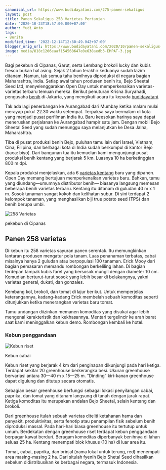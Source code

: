 ```yaml
---
canonical_url: https://www.budidayatani.com/275-panen-sekaligus
layout: post
title: Panen Sekaligus 258 Varietas Pertanian
date: '2020-10-23T18:57:00.000+07:00'
author: Yudi Anto
tags:
- Berita
modified_time: '2022-12-14T12:30:49.042+07:00'
blogger_orig_url: https://www.budidayatani.com/2020/10/panen-sekaligus-258-varietas-pertanian.html
image: media/818c1206eaaf154568647e0e638aedb3-EMPAT-3.jpg
---
```

Bagi pekebun di Cipanas, Garut, serta Lembang brokoli lucky dan kubis fresco bukan hal asing. Sejak 2 tahun terakhir keduanya sudah lazim ditanam. Namun, tak semua tahu benihnya diproduksi di negara bagian Maharashtra, India. Setiap awal tahun produsen benih itu, Bejo Sheetal Seed Ltd, menyelenggarakan Open Day untuk memperkenalkan varietas-varietas terbaru temuan mereka. Berikut penuturan Krisna Suryahadi, pengusaha [benih](https://www.budidayatani.com/2020/10/produsen-benih-berseteru-petani-makin.html) di Jakarta, yang mengikuti acara itu kepada [budidayatani](https://www.budidayatani.com/).

 Tak ada lagi penerbangan ke Aurangabad dari Mumbay ketika malam mulai merayap pukul 22.30 waktu setempat. Terpaksa saya bermalam di kota yang menjadi pusat perfilman India itu. Baru keesokan harinya saya dapat meneruskan perjalanan ke Aurangabad hampir satu jam. Dengan mobil Bejo Sheetal Seed yang sudah menunggu saya melanjutkan ke Desa Jalna, Maharashtra.

 Tiba di pusat produksi benih Bejo, puluhan tamu lain dari Israel, Vietnam, Cina, Filipina, dan berbagai kota di India sudah berkumpul di kantor Bejo (baca: biyo). Dari bangunan tua itu kemudian kami mengunjungi pusat produksi benih kentang yang berjarak 5 km. Luasnya 10 ha berketinggian 800 m dpi.

 Kepala produksi menjelaskan, ada 6 [varietas kentang](https://www.budidayatani.com/2020/10/kentang-superjohn-granola-lokal-asal.html) baru yang dipanen. Open Day memang bertujuan memperkenalkan varietas baru. Bahkan, tamu yang diundang—umumnya distributor benih— biasanya langsung memesan beberapa benih varietas terbaru. Kentang itu ditanam di guludan 40 m x 1 m. Sosok tanaman sangat kokoh dan kelihatan subur. Di sini terdapat 2 kelompok tanaman, yang menghasilkan biji true potato seed (TPS) dan benih berupa umbi.

 ![258 Varietas](https://blogger.googleusercontent.com/img/b/R29vZ2xl/AVvXsEjyu8GGHlkucA0h1NkYRdxidAx-7J30rMfy8xiqI19OACZGnGJoyG9lgkneRKOiWMXDBDPZyCElN_-Os2JdnIByPMxTJqaQTKOHFJddzKdOxHK8dlRvct4GV6C7Tyj2HCXGwrEvKastY4hm/s832/EMPAT-3.jpg "6 varietas") 

pekebun di Cipanas

## Panen 258 varietas

 Di kebun itu 258 varietas sayuran panen serentak. Itu memungkinkan lantaran produsen mengatur pola tanam. Luas penanaman terbatas, cabai misalnya hanya 2 guludan atau berpopulasi 100 tanaman. Erick Mooy dari bagian pemasaran memandu rombongan berkeliling lahan. Di bagian terdepan tampak kubis farel yang bersosok mungil dengan diameter 10 cm. Kemudian berturut-turut sosok yang lebih besar di belakangnya, yakni varietas general, dukati, dan gonzales.

 Kembang kol, brokoli, dan tomat di lajur berikut. Untuk memperjelas keterangannya, kadang-kadang Erick membelah sebuah komoditas seperti ditunjukkan ketika menerangkan varietas baru tomat.

 Tamu undangan diizinkan memanen komoditas yang disukai agar lebih mengenal karakteristik dan kekhasannya. Mentari tergelincir ke arah barat saat kami meninggalkan kebun demo. Rombongan kembali ke hotel.

 ### Kebun penggandaan

 ![Kebun riset](https://blogger.googleusercontent.com/img/b/R29vZ2xl/AVvXsEi8dt4-yIvPkdawtDu0lgZHiGknU5_VGO7ubtruhPQJ93t7Uc0P2-qLCXiXCPHxlnumoJTQF_gOuz7hcF5fwFv0-skX3b95skdq5bm6TuyyKdWJdw8jHHBKAguZJLGZ-KJ7rfMk4mHvq1Tu/s693/kebun-cabai-cianjur.jpg "lokasi penyilangan cabai") 

Kebun cabai

Kebun riset yang berjarak 4 km dari penginapan dikunjungi pada hari ketiga. Terdapat sekitar 20 greenhouse berkerangka besi. Ukuran greenhouse bervariasi antara 30—40 m x 15—25 m. “Dinding” kiri-kanan greenhouse dapat digulung dan ditutup secara otomatis.

 Sebagian besar greenhouse berfungsi sebagai lokasi penyilangan cabai, paprika, dan tomat yang ditanam langsung di tanah dengan jarak rapat. Ketiga komoditas itu merupakan andalan Bejo Sheetal, selain kentang dan brokoli.

 Dari greenhouse itulah sebuah varietas diteliti ketahanan hama dan penyakit, produktivitas, serta fenotip atau penampilan fisik sebelum benih diproduksi massal. Pada hari-hari biasa greenhouse itu tertutup untuk umum. Berdekatan dengan greenhouse riset terdapat kebun penggandaan berpagar kawat berduri. Beragam komoditas diperbanyak benihnya di lahan seluas 25 ha. Kentang menempati blok khusus (10 ha) di luar area itu.

 Tomat, cabai, paprika, dan brinjal (nama lokal untuk terung, red) menempati area masing-masing 2 ha. Dari situlah fyenih Bejo Shetal Seed dihasilkan sebelum didistribusikan ke berbagai negara, termasuk Indonesia. 

